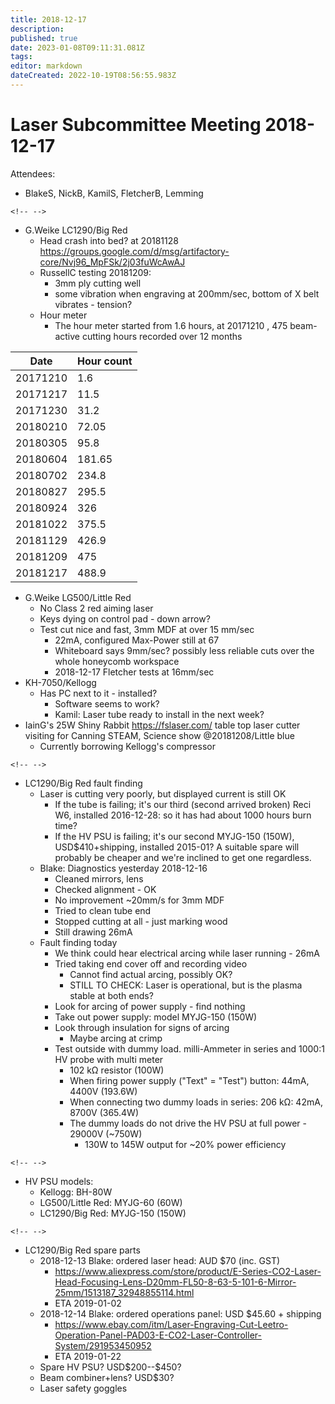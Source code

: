 ```yaml
---
title: 2018-12-17
description: 
published: true
date: 2023-01-08T09:11:31.081Z
tags: 
editor: markdown
dateCreated: 2022-10-19T08:56:55.983Z
---
```


# Laser Subcommittee Meeting 2018-12-17

Attendees:

-   BlakeS, NickB, KamilS, FletcherB, Lemming

```{=html}
<!-- -->
```
-   G.Weike LC1290/Big Red
    -   Head crash into bed? at 20181128 <https://groups.google.com/d/msg/artifactory-core/Nvj96_MpFSk/2j03fuWcAwAJ>
    -   RussellC testing 20181209:
        -   3mm ply cutting well
        -   some vibration when engraving at 200mm/sec, bottom of X belt vibrates - tension?
    -   Hour meter
        -   The hour meter started from 1.6 hours, at 20171210 , 475 beam-active cutting hours recorded over 12 months

| Date     | Hour count |
|----------|------------|
| 20171210 | 1.6        |
| 20171217 | 11.5       |
| 20171230 | 31.2       |
| 20180210 | 72.05      |
| 20180305 | 95.8       |
| 20180604 | 181.65     |
| 20180702 | 234.8      |
| 20180827 | 295.5      |
| 20180924 | 326        |
| 20181022 | 375.5      |
| 20181129 | 426.9      |
| 20181209 | 475        |
| 20181217 | 488.9      |

-   G.Weike LG500/Little Red
    -   No Class 2 red aiming laser
    -   Keys dying on control pad - down arrow?
    -   Test cut nice and fast, 3mm MDF at over 15 mm/sec
        -   22mA, configured Max-Power still at 67
        -   Whiteboard says 9mm/sec? possibly less reliable cuts over the whole honeycomb workspace
        -   2018-12-17 Fletcher tests at 16mm/sec
-   KH-7050/Kellogg
    -   Has PC next to it - installed?
        -   Software seems to work?
        -   Kamil: Laser tube ready to install in the next week?
-   IainG's 25W Shiny Rabbit <https://fslaser.com/> table top laser cutter visiting for Canning STEAM, Science show @20181208/Little blue
    -   Currently borrowing Kellogg's compressor

```{=html}
<!-- -->
```
-   LC1290/Big Red fault finding
    -   Laser is cutting very poorly, but displayed current is still OK
        -   If the tube is failing; it's our third (second arrived broken) Reci W6, installed 2016-12-28: so it has had about 1000 hours burn time?
        -   If the HV PSU is failing; it's our second MYJG-150 (150W), USD\$410+shipping, installed 2015-01? A suitable spare will probably be cheaper and we're inclined to get one regardless.
    -   Blake: Diagnostics yesterday 2018-12-16
        -   Cleaned mirrors, lens
        -   Checked alignment - OK
        -   No improvement \~20mm/s for 3mm MDF
        -   Tried to clean tube end
        -   Stopped cutting at all - just marking wood
        -   Still drawing 26mA
    -   Fault finding today
        -   We think could hear electrical arcing while laser running - 26mA
        -   Tried taking end cover off and recording video
            -   Cannot find actual arcing, possibly OK?
            -   STILL TO CHECK: Laser is operational, but is the plasma stable at both ends?
        -   Look for arcing of power supply - find nothing
        -   Take out power supply: model MYJG-150 (150W)
        -   Look through insulation for signs of arcing
            -   Maybe arcing at crimp
        -   Test outside with dummy load. milli-Ammeter in series and 1000:1 HV probe with multi meter
            -   102 kΩ resistor (100W)
            -   When firing power supply ("Text" = "Test") button: 44mA, 4400V (193.6W)
            -   When connecting two dummy loads in series: 206 kΩ: 42mA, 8700V (365.4W)
            -   The dummy loads do not drive the HV PSU at full power - 29000V (\~750W)
                -   130W to 145W output for \~20% power efficiency

```{=html}
<!-- -->
```
-   HV PSU models:
    -   Kellogg: BH-80W
    -   LG500/Little Red: MYJG-60 (60W)
    -   LC1290/Big Red: MYJG-150 (150W)

```{=html}
<!-- -->
```
-   LC1290/Big Red spare parts
    -   2018-12-13 Blake: ordered laser head: AUD \$70 (inc. GST)
        -   <https://www.aliexpress.com/store/product/E-Series-CO2-Laser-Head-Focusing-Lens-D20mm-FL50-8-63-5-101-6-Mirror-25mm/1513187_32948855114.html>
        -   ETA 2019-01-02
    -   2018-12-14 Blake: ordered operations panel: USD \$45.60 + shipping
        -   <https://www.ebay.com/itm/Laser-Engraving-Cut-Leetro-Operation-Panel-PAD03-E-CO2-Laser-Controller-System/291953450952>
        -   ETA 2019-01-22
    -   Spare HV PSU? USD\$200--\$450?
    -   Beam combiner+lens? USD\$30?
    -   Laser safety goggles

